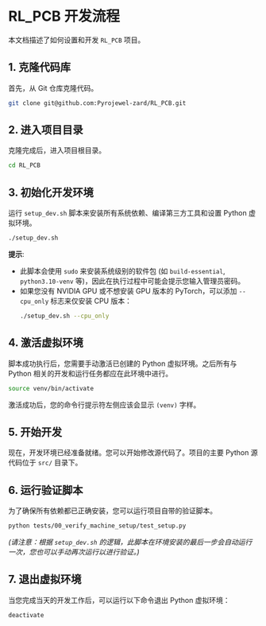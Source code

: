 # RL_PCB 开发流程

本文档描述了如何设置和开发 `RL_PCB` 项目。

## 1. 克隆代码库

首先，从 Git 仓库克隆代码。

```bash
git clone git@github.com:Pyrojewel-zard/RL_PCB.git
```

## 2. 进入项目目录

克隆完成后，进入项目根目录。

```bash
cd RL_PCB
```

## 3. 初始化开发环境

运行 `setup_dev.sh` 脚本来安装所有系统依赖、编译第三方工具和设置 Python 虚拟环境。

```bash
./setup_dev.sh
```

**提示**:
*   此脚本会使用 `sudo` 来安装系统级别的软件包 (如 `build-essential`, `python3.10-venv` 等)，因此在执行过程中可能会提示您输入管理员密码。
*   如果您没有 NVIDIA GPU 或不想安装 GPU 版本的 PyTorch，可以添加 `--cpu_only` 标志来仅安装 CPU 版本：
    ```bash
    ./setup_dev.sh --cpu_only
    ```

## 4. 激活虚拟环境

脚本成功执行后，您需要手动激活已创建的 Python 虚拟环境。之后所有与 Python 相关的开发和运行任务都应在此环境中进行。

```bash
source venv/bin/activate
```

激活成功后，您的命令行提示符左侧应该会显示 `(venv)` 字样。

## 5. 开始开发

现在，开发环境已经准备就绪。您可以开始修改源代码了。项目的主要 Python 源代码位于 `src/` 目录下。

## 6. 运行验证脚本

为了确保所有依赖都已正确安装，您可以运行项目自带的验证脚本。

```bash
python tests/00_verify_machine_setup/test_setup.py
```

*(请注意：根据 `setup_dev.sh` 的逻辑，此脚本在环境安装的最后一步会自动运行一次，您也可以手动再次运行以进行验证。)*

## 7. 退出虚拟环境

当您完成当天的开发工作后，可以运行以下命令退出 Python 虚拟环境：

```bash
deactivate
``` 